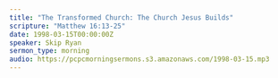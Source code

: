```yaml
---
title: "The Transformed Church: The Church Jesus Builds"
scripture: "Matthew 16:13-25"
date: 1998-03-15T00:00:00Z
speaker: Skip Ryan
sermon_type: morning
audio: https://pcpcmorningsermons.s3.amazonaws.com/1998-03-15.mp3 
---
```



